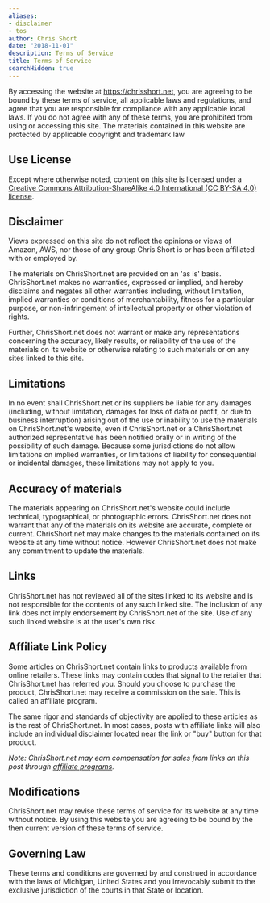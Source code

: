 ```yaml
---
aliases:
- disclaimer
- tos
author: Chris Short
date: "2018-11-01"
description: Terms of Service
title: Terms of Service
searchHidden: true
---
```


By accessing the website at <https://chrisshort.net>, you are agreeing to be bound by these terms of service, all applicable laws and regulations, and agree that you are responsible for compliance with any applicable local laws. If you do not agree with any of these terms, you are prohibited from using or accessing this site. The materials contained in this website are protected by applicable copyright and trademark law

## Use License

Except where otherwise noted, content on this site is licensed under a [Creative Commons Attribution-ShareAlike 4.0 International (CC BY-SA 4.0) license](https://creativecommons.org/licenses/by-sa/4.0/).

## Disclaimer

Views expressed on this site do not reflect the opinions or views of Amazon, AWS, nor those of any group Chris Short is or has been affiliated with or employed by.

The materials on ChrisShort.net are provided on an 'as is' basis. ChrisShort.net makes no warranties, expressed or implied, and hereby disclaims and negates all other warranties including, without limitation, implied warranties or conditions of merchantability, fitness for a particular purpose, or non-infringement of intellectual property or other violation of rights.

Further, ChrisShort.net does not warrant or make any representations concerning the accuracy, likely results, or reliability of the use of the materials on its website or otherwise relating to such materials or on any sites linked to this site.

## Limitations

In no event shall ChrisShort.net or its suppliers be liable for any damages (including, without limitation, damages for loss of data or profit, or due to business interruption) arising out of the use or inability to use the materials on ChrisShort.net's website, even if ChrisShort.net or a ChrisShort.net authorized representative has been notified orally or in writing of the possibility of such damage. Because some jurisdictions do not allow limitations on implied warranties, or limitations of liability for consequential or incidental damages, these limitations may not apply to you.

## Accuracy of materials

The materials appearing on ChrisShort.net's website could include technical, typographical, or photographic errors. ChrisShort.net does not warrant that any of the materials on its website are accurate, complete or current. ChrisShort.net may make changes to the materials contained on its website at any time without notice. However ChrisShort.net does not make any commitment to update the materials.

## Links

ChrisShort.net has not reviewed all of the sites linked to its website and is not responsible for the contents of any such linked site. The inclusion of any link does not imply endorsement by ChrisShort.net of the site. Use of any such linked website is at the user's own risk.

## Affiliate Link Policy

Some articles on ChrisShort.net contain links to products available from online retailers. These links may contain codes that signal to the retailer that ChrisShort.net has referred you. Should you choose to purchase the product, ChrisShort.net may receive a commission on the sale. This is called an affiliate program.

The same rigor and standards of objectivity are applied to these articles as is the rest of ChrisShort.net. In most cases, posts with affiliate links will also include an individual disclaimer located near the link or "buy" button for that product.

*Note: ChrisShort.net may earn compensation for sales from links on this post through [affiliate programs](/terms#affiliate-link-policy).*

## Modifications

ChrisShort.net may revise these terms of service for its website at any time without notice. By using this website you are agreeing to be bound by the then current version of these terms of service.

## Governing Law

These terms and conditions are governed by and construed in accordance with the laws of Michigan, United States and you irrevocably submit to the exclusive jurisdiction of the courts in that State or location.